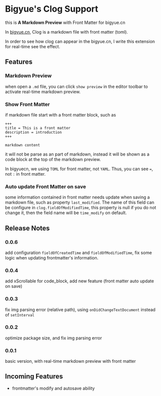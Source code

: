 # Bigyue's Clog Support

this is **A Markdown Preview** with Front Matter for bigyue.cn

In [bigyue.cn](https://bigyue.cn), Clog is a markdown file with front matter (toml). 

In order to see how clog can appear in the bigyue.cn, I write this extension for real-time see the effect.

## Features

### Markdown Preview

when open a `.md` file, you can click `show preview` in the editor toolbar to activate real-time markdown preview.

### Show Front Matter

if markdown file start with a front matter block, such as

```
+++
title = This is a front matter
description = introduction
+++

markdown content
```

it will not be parse as an part of markdown, instead it will be shown as a code block at the top of the markdown preview.

In bigyuecn, we using `TOML` for front matter, not `YAML`. Thus, you can see `=`, not `:` in front matter.

### Auto update Front Matter on save

some information contained in front matter needs update when saving a markdown file, such as property `last_modified`. The name of this field can be configure in `clog.fieldOfModifiedTime`, this property is null if you do not change it, then the field name will be `time_modify` on default.

## Release Notes

### 0.0.6

add configuration `fieldOfCreatedTime` and `fieldOfModifiedTime`, fix some logic when updating frontmatter's information.

### 0.0.4

add xScrollable for code_block, add new feature (front matter auto update on save)

### 0.0.3

fix img parsing error (relative path), using `onDidChangeTextDocument` instead of `setInterval`

### 0.0.2

optimize package size, and fix img parsing error

### 0.0.1

basic version, with real-time markdown preview with front matter 

## Incoming Features

- frontmatter's modify and autosave ability
